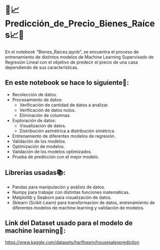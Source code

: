 # 🏡📈Predicción_de_Precio_Bienes_Raíces📈🏡
En el notebook "Bienes_Raices.ipynb", se encuentra el proceso de entrenamiento de distintos modelos de Machine Learning Supervisado de Regresión Lineal con el objetivo de predecir el precio de una casa dependiendo de sus características.

## En este notebook se hace lo siguiente🔎:
*	Recolección de datos.
*	Procesamiento de datos:
	 * Verificación de cantidad de datos a analizar.
	 * Verificación de datos nulos.
	 * Eliminación de columnas.
*	Exploración de datos:
	 * Visualización de datos.
	 * Distribución asimétrica a distribución simétrica.
*	Entrenamiento de diferentes modelos de regresión.
*	Validación de los modelos.
*	Optimización de modelos.
*	Validación de los modelos optimizados.
*	Prueba de predicción con el mejor modelo.

## Librerías usadas📚:
*	Pandas para manipulación y análisis de datos.
*	Numpy para trabajar con distintas funciones matemáticas.
*	Matplotlib y Seaborn para visualización de datos.
*	Sklearn (Scikit-Learn) para transformación de datos, entrenamiento de diferentes modelos de machine learning y validación de modelos.

## Link del Dataset usado para el modelo de machine learning🔗:
https://www.kaggle.com/datasets/harlfoxem/housesalesprediction
